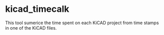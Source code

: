 # kicad_timecalk
This tool sumerice the time spent on each KiCAD project from time stamps in one of the KiCAD files.

